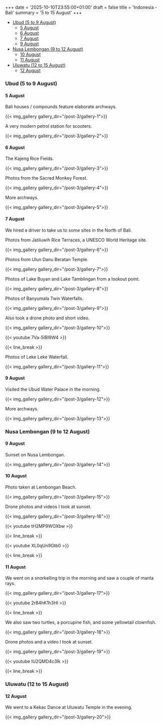 +++
date = '2025-10-10T23:55:00+01:00'
draft = false
title = 'Indonesia - Bali'
summary = '5 to 15 August'
+++

- [Ubud (5 to 9 August)](#ubud-5-to-9-august)
  - [5 August](#5-august)
  - [6 August](#6-august)
  - [7 August](#7-august)
  - [9 August](#9-august)
- [Nusa Lembongan (9 to 12 August)](#nusa-lembongan-9-to-12-august)
  - [10 August](#10-august)
  - [11 August](#11-august)
- [Uluwatu (12 to 15 August)](#uluwatu-12-to-15-august)
  - [12 August](#12-august)

### Ubud (5 to 9 August)

#### 5 August

Bali houses / compounds feature elaborate archways.

{{< img_gallery gallery_dir="/post-3/gallery-1">}}

A very modern petrol station for scooters.

{{< img_gallery gallery_dir="/post-3/gallery-2">}}

#### 6 August

The Kajeng Rice Fields.

{{< img_gallery gallery_dir="/post-3/gallery-3">}}

Photos from the Sacred Monkey Forest.

{{< img_gallery gallery_dir="/post-3/gallery-4">}}

More archways.

{{< img_gallery gallery_dir="/post-3/gallery-5">}}

#### 7 August

We hired a driver to take us to some sites in the North of Bali.

Photos from Jatiluwih Rice Terraces, a UNESCO World Heritage site.

{{< img_gallery gallery_dir="/post-3/gallery-6">}}

Photos from Ulun Danu Beratan Temple.

{{< img_gallery gallery_dir="/post-3/gallery-7">}}

Photos of Lake Buyan and Lake Tamblingan from a lookout point.

{{< img_gallery gallery_dir="/post-3/gallery-8">}}

Photos of Banyumala Twin Waterfalls.

{{< img_gallery gallery_dir="/post-3/gallery-9">}}

Also took a drone photo and short video.

{{< img_gallery gallery_dir="/post-3/gallery-10">}}

{{< youtube 7Va-5lBI9W4 >}}

{{< line_break >}}

Photos of Leke Leke Waterfall.

{{< img_gallery gallery_dir="/post-3/gallery-11">}}

#### 9 August

Visited the Ubud Water Palace in the morning.

{{< img_gallery gallery_dir="/post-3/gallery-12">}}

More archways.

{{< img_gallery gallery_dir="/post-3/gallery-13">}}

### Nusa Lembongan (9 to 12 August)

#### 9 August

Sunset on Nusa Lembongan.

{{< img_gallery gallery_dir="/post-3/gallery-14">}}

#### 10 August

Photo taken at Lembongan Beach.

{{< img_gallery gallery_dir="/post-3/gallery-15">}}

Drone photos and videos I took at sunset.

{{< img_gallery gallery_dir="/post-3/gallery-16">}}

{{< youtube tH2MP9WOXbw >}}

{{< line_break >}}

{{< youtube XL0qUn9Gtb0 >}}

{{< line_break >}}

#### 11 August

We went on a snorkelling trip in the morning and saw a couple of manta rays.

{{< img_gallery gallery_dir="/post-3/gallery-17">}}

{{< youtube 2r84hK1h3HI >}}

{{< line_break >}}

We also saw two turtles, a porcupine fish, and some yellowtail clownfish.

{{< img_gallery gallery_dir="/post-3/gallery-18">}}

Drone photos and a video I took at sunset.

{{< img_gallery gallery_dir="/post-3/gallery-19">}}

{{< youtube IU2QMD4c3Ik >}}

{{< line_break >}}

### Uluwatu (12 to 15 August)

#### 12 August

We went to a Kekac Dance at Uluwatu Temple in the evening.

{{< img_gallery gallery_dir="/post-3/gallery-20">}}
